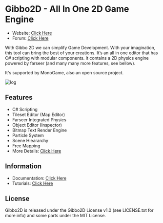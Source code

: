 Gibbo2D - All In One 2D Game Engine
=======

* Website: [Click Here](http://gibbo2d.anlagehub.com/)
* Forum: [Click Here](http://gibbo2d.anlagehub.com/forum/)


With Gibbo 2D we can simplify Game Development. With your imagination, this tool can bring the best of your creations. It’s an all in one editor that has C# scripting with modular components. It contains a 2D physics engine powered by farseer (and many many more features, see bellow).

It's supported by MonoGame, also an open source project.

![log](http://anlagehub.com/wp-content/uploads/2015/02/gibbo2d-2.png)

## Features

* C# Scripting
* Tileset Editor (Map Editor)
* Farseer Integrated Physics
* Object Editor (Inspector)
* Bitmap Text Render Engine
* Particle System
* Scene Hieararchy
* Free Mapping
* More Details: [Click Here](http://gibbo2d.anlagehub.com/index.php/main/display/features)

## Information

* Documentation: [Click Here](http://gibbo2d.anlagehub.com/index.php/main/display/documentation)
* Tutorials: [Click Here](http://gibbo2d.anlagehub.com/index.php/main/display/documentation?sh=tutorials_beginner)

## License

Gibbo2D is released under the Gibbo2D License v1.0 (see LICENSE.txt for more info) and some parts under the MIT License.


